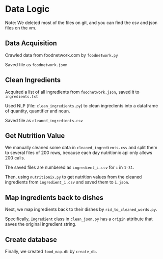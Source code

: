 # Data Logic

Note: We deleted most of the files on git, and you can find the csv and json files on the vm.


## Data Acquisition

Crawled data from foodnetwork.com by `foodnetwork.py`

Saved file as `foodnetwork.json`

## Clean Ingredients

Acquired a list of all ingredients from `foodnetwork.json`, saved it to `ingredients.txt`

Used NLP (file: `clean_ingredients.py`) to clean ingredients into a dataframe of quantity, quantifier and noun.

Saved file as `cleaned_ingredients.csv`

## Get Nutrition Value

We manually cleaned some data in  `cleaned_ingredients.csv` and split them to several files of 200 rows, because each day nutritionix api only allows 200 calls.

The saved files are numbered as `ingredient_i.csv` for `i` in `1-31`.

Then, using `nutritionix.py` to get nutrition values from the cleaned ingredients from `ingredient_i.csv` and saved them to `i.json`.

## Map ingredients back to dishes

Next, we map ingredients back to their dishes by `rid_to_cleaned_words.py`. 

Specifically, `Ingredient` class in `clean_json.py` has a `origin` attribute that saves the original ingredient string.

## Create database

Finally, we created `food_map.db` by `create_db.`

